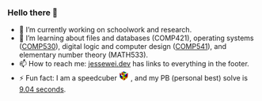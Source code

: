 ### Hello there 👋

<!--
**jesse-wei/jesse-wei** is a ✨ _special_ ✨ repository because its `README.md` (this file) appears on your GitHub profile.

Here are some ideas to get you started:
-->

- 🔭 I’m currently working on schoolwork and research.
- 🌱 I’m learning about files and databases (COMP421), operating systems ([COMP530](https://www.cs.unc.edu/~porter/courses/comp530/f22/)), digital logic and computer design ([COMP541](https://comp541.web.unc.edu)), and elementary number theory (MATH533).
- 📫 How to reach me: [jessewei.dev](https://jessewei.dev) has links to everything in the footer.
- ⚡ Fun fact: I am a speedcuber <span><img width=20px src="cube-transparent.jpg"></span> , and my PB (personal best) solve is [9.04 seconds](https://www.youtube.com/watch?v=QsaT23CZIpM).
<!--
- 👯 I’m looking to collaborate on ...
- 🤔 I’m looking for help with ...
- 💬 Ask me about ...
-->

<!-- - 😄 Pronouns: he/him -->
